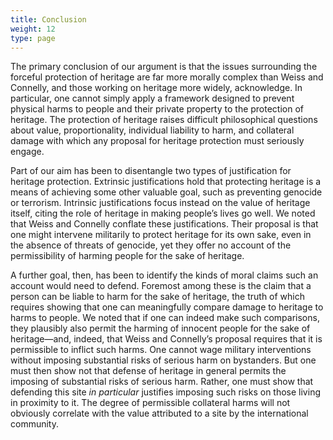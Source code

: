```yaml
---
title: Conclusion
weight: 12
type: page
---
```


The primary conclusion of our argument is that the issues surrounding the forceful protection of heritage are far more morally complex than Weiss and Connelly, and those working on heritage more widely, acknowledge. In particular, one cannot simply apply a framework designed to prevent physical harms to people and their private property to the protection of heritage. The protection of heritage raises difficult philosophical questions about value, proportionality, individual liability to harm, and collateral damage with which any proposal for heritage protection must seriously engage.

Part of our aim has been to disentangle two types of justification for heritage protection. Extrinsic justifications hold that protecting heritage is a means of achieving some other valuable goal, such as preventing genocide or terrorism. Intrinsic justifications focus instead on the value of heritage itself, citing the role of heritage in making people’s lives go well. We noted that Weiss and Connelly conflate these justifications. Their proposal is that one might intervene militarily to protect heritage for its own sake, even in the absence of threats of genocide, yet they offer no account of the permissibility of harming people for the sake of heritage.

A further goal, then, has been to identify the kinds of moral claims such an account would need to defend. Foremost among these is the claim that a person can be liable to harm for the sake of heritage, the truth of which requires showing that one can meaningfully compare damage to heritage to harms to people. We noted that if one can indeed make such comparisons, they plausibly also permit the harming of innocent people for the sake of heritage—and, indeed, that Weiss and Connelly’s proposal requires that it is permissible to inflict such harms. One cannot wage military interventions without imposing substantial risks of serious harm on bystanders. But one must then show not that defense of heritage in general permits the imposing of substantial risks of serious harm. Rather, one must show that defending this site *in particular* justifies imposing such risks on those living in proximity to it. The degree of permissible collateral harms will not obviously correlate with the value attributed to a site by the international community.
